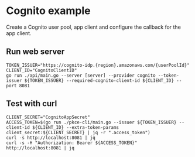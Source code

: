 # Cognito example

Create a Cognito user pool, app client and configure the callback for the app client.

## Run web server

```shell
TOKEN_ISSUER="https://cognito-idp.{region}.amazonaws.com/{userPoolId}"
CLIENT_ID="CognitoClientID"
go run ./api/main.go --server [server] --provider cognito --token-issuer ${TOKEN_ISSUER} --required-cognito-client-id ${CLIENT_ID} --port 8081
```

## Test with curl

```shell
CLIENT_SECRET="CognitoAppSecret"
ACCESS_TOKEN=$(go run ./pkce-cli/main.go --issuer ${TOKEN_ISSUER} --client-id ${CLIENT_ID} --extra-token-params client_secret:${CLIENT_SECRET} | jq -r ".access_token")
curl -s http://localhost:8081 | jq
curl -s -H "Authorization: Bearer ${ACCESS_TOKEN}" http://localhost:8081 | jq
```
